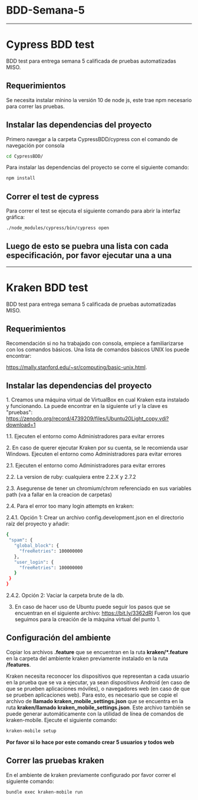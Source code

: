 # BDD-Semana-5

---

# Cypress BDD test

BDD test para entrega semana 5 calificada de pruebas automatizadas MISO.

## Requerimientos

Se necesita instalar mínino la versión 10 de node js, este trae npm necesario para correr las pruebas.

## Instalar las dependencias del proyecto

Primero navegar a la carpeta CypressBDD/cypress con el comando de navegación por consola

```bash
cd CypressBDD/
```

Para instalar las dependencias del proyecto se corre el siguiente comando:

```bash
npm install
```

## Correr el test de cypress

Para correr el test se ejecuta el siguiente comando para abrir la interfaz gráfica:

```bash
./node_modules/cypress/bin/cypress open
```

## Luego de esto se puebra una lista con cada especificación, **por favor ejecutar una a una**

---

# Kraken BDD test

BDD test para entrega semana 5 calificada de pruebas automatizadas MISO.

## Requerimientos

Recomendación si no ha trabajado con consola, empiece a familiarizarse con los comandos básicos. Una lista de comandos básicos UNIX los puede encontrar:

https://mally.stanford.edu/~sr/computing/basic-unix.html.

## Instalar las dependencias del proyecto

1​. Creamos una máquina virtual de VirtualBox en cual Kraken esta instalado y funcionando. La puede encontrar en la siguiente url y la clave es "pruebas": https://zenodo.org/record/4739209/files/Ubuntu20Light_copy.vdi?download=1

1.1. Ejecuten el entorno como Administradores para evitar errores

2​. En caso de querer ejecutar Kraken por su cuenta, se le recomienda usar Windows. Ejecuten el entorno como Administradores para evitar errores

2​.1. Ejecuten el entorno como Administradores para evitar errores

2.2. La version de ruby: cualquiera entre 2.2.X y 2.7.2

2.3. Asegurense de tener un chromium/chrom referenciado en sus variables path (va a fallar en la creacion de carpetas)

2.4. Para el error too many login attempts en kraken:

2.4.1. Opción 1: ​Crear un archivo config.development.json en el directorio raíz del proyecto y añadir:

```bash
{
 "spam": {
   "global_block": {
     "freeRetries": 100000000
   },
   "user_login": {
     "freeRetries": 100000000
   }
 }
}
```

2.4.2. Opción 2: Vaciar la carpeta brute de la db.

3.  En caso de hacer uso de Ubuntu puede seguir los pasos que se encuentran en el siguiente archivo: https://bit.ly/3362dRl Fueron los que seguimos para la creación de la máquina virtual del punto 1.

## Configuración del ambiente

Copiar los archivos **.feature** que se encuentran en la ruta **kraken/\*.feature** en la carpeta del ambiente kraken previamente instalado en la ruta
**/features**.

Kraken necesita reconocer los dispositivos que representan a cada usuario en la prueba que
se va a ejecutar, ya sean dispositivos Android (en caso de que se prueben aplicaciones móviles),
o navegadores web (en caso de que se prueben aplicaciones web).
Para esto, es necesario que se copie el archivo de **llamado kraken_mobile_settings.json** que se encuentra en la ruta
**kraken/llamado kraken_mobile_settings.json**.
Este archivo también se puede generar automáticamente con la utilidad de línea de comandos de kraken-mobile. Ejecute el siguiente comando:

```bash
kraken-mobile setup
```

**Por favor si lo hace por este comando crear 5 usuarios y todos web**

## Correr las pruebas kraken

En el ambiente de kraken previamente configurado por favor correr el siguiente comando:

```bash
bundle exec kraken-mobile run
```

